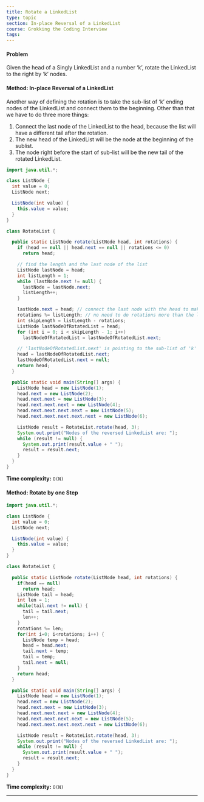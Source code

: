 ```yaml
---
title: Rotate a LinkedList
type: topic
section: In-place Reversal of a LinkedList
course: Grokking the Coding Interview
tags:
---
```

#### Problem
Given the head of a Singly LinkedList and a number ‘k’, rotate the LinkedList to the right by ‘k’ nodes.

#### Method: In-place Reversal of a LinkedList
Another way of defining the rotation is to take the sub-list of ‘k’ ending nodes of the LinkedList and connect them to the beginning. Other than that we have to do three more things:
1. Connect the last node of the LinkedList to the head, because the list will have a different tail after the rotation.
1. The new head of the LinkedList will be the node at the beginning of the sublist.
1. The node right before the start of sub-list will be the new tail of the rotated LinkedList.

```java
import java.util.*;

class ListNode {
  int value = 0;
  ListNode next;

  ListNode(int value) {
    this.value = value;
  }
}

class RotateList {

  public static ListNode rotate(ListNode head, int rotations) {
    if (head == null || head.next == null || rotations <= 0)
      return head;

    // find the length and the last node of the list
    ListNode lastNode = head;
    int listLength = 1;
    while (lastNode.next != null) {
      lastNode = lastNode.next;
      listLength++;
    }

    lastNode.next = head; // connect the last node with the head to make it a circular list
    rotations %= listLength; // no need to do rotations more than the length of the list
    int skipLength = listLength - rotations;
    ListNode lastNodeOfRotatedList = head;
    for (int i = 0; i < skipLength - 1; i++)
      lastNodeOfRotatedList = lastNodeOfRotatedList.next;

    // 'lastNodeOfRotatedList.next' is pointing to the sub-list of 'k' ending nodes
    head = lastNodeOfRotatedList.next;
    lastNodeOfRotatedList.next = null;
    return head;
  }

  public static void main(String[] args) {
    ListNode head = new ListNode(1);
    head.next = new ListNode(2);
    head.next.next = new ListNode(3);
    head.next.next.next = new ListNode(4);
    head.next.next.next.next = new ListNode(5);
    head.next.next.next.next.next = new ListNode(6);

    ListNode result = RotateList.rotate(head, 3);
    System.out.print("Nodes of the reversed LinkedList are: ");
    while (result != null) {
      System.out.print(result.value + " ");
      result = result.next;
    }
  }
}
```
**Time complexity:** `O(N)`

#### Method: Rotate by one Step

```java
import java.util.*;

class ListNode {
  int value = 0;
  ListNode next;

  ListNode(int value) {
    this.value = value;
  }
}

class RotateList {

  public static ListNode rotate(ListNode head, int rotations) {
    if(head == null)
      return head;
    ListNode tail = head;
    int len = 1;
    while(tail.next != null) {
      tail = tail.next;
      len++;
    }
    rotations %= len;
    for(int i=0; i<rotations; i++) {
      ListNode temp = head;
      head = head.next;
      tail.next = temp;
      tail = temp;
      tail.next = null;
    }
    return head;
  }

  public static void main(String[] args) {
    ListNode head = new ListNode(1);
    head.next = new ListNode(2);
    head.next.next = new ListNode(3);
    head.next.next.next = new ListNode(4);
    head.next.next.next.next = new ListNode(5);
    head.next.next.next.next.next = new ListNode(6);

    ListNode result = RotateList.rotate(head, 3);
    System.out.print("Nodes of the reversed LinkedList are: ");
    while (result != null) {
      System.out.print(result.value + " ");
      result = result.next;
    }
  }
}
```
**Time complexity:** `O(N)`


---